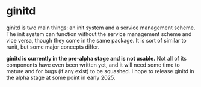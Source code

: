 # ginitd

ginitd is two main things: an init system and a service management scheme. The
init system can function without the service management scheme and vice versa,
though they come in the same package. It is sort of similar to runit, but some
major concepts differ.

**ginitd is currently in the pre-alpha stage and is not usable.** Not all of its
components have even been written yet, and it will need some time to mature and
for bugs (if any exist) to be squashed. I hope to release ginitd in the alpha
stage at some point in early 2025.
